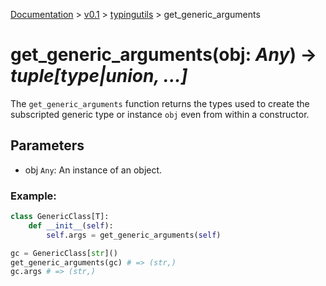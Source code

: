 [Documentation](/docs/documentation.md) >
 [v0.1](/docs/0.1/version.md) >
  [typingutils](/docs/0.1/typingutils/module.md) >
   get_generic_arguments

# get_generic_arguments(obj: _Any_) -> _tuple[type|union, ...]_

The `get_generic_arguments` function returns the types used to create the subscripted generic type or instance `obj` even from within a constructor.

## Parameters

- obj `Any`: An instance of an object.

### Example:
```python
class GenericClass[T]:
    def __init__(self):
        self.args = get_generic_arguments(self)

gc = GenericClass[str]()
get_generic_arguments(gc) # => (str,)
gc.args # => (str,)
```